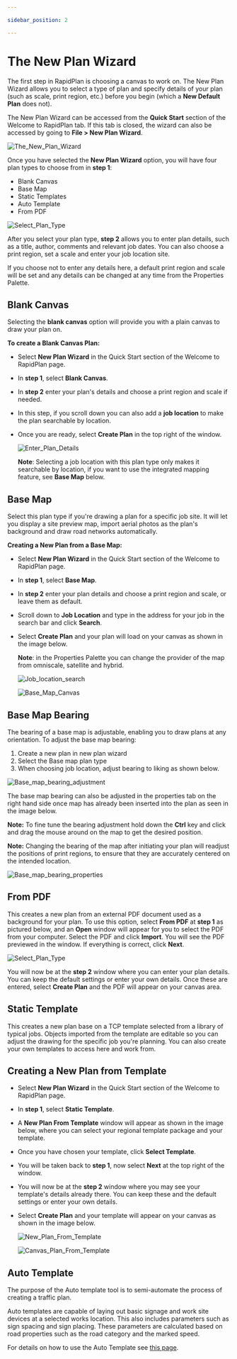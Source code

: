 ```yaml
---

sidebar_position: 2

---
```

# The New Plan Wizard

The first step in RapidPlan is choosing a canvas to work on. The New Plan Wizard allows you to select a type of plan and specify details of your plan (such as scale, print region, etc.) before you begin (which a **New Default Plan** does not).

The New Plan Wizard can be accessed from the **Quick Start** section of the Welcome to RapidPlan tab. If this tab is closed, the wizard can also be accessed by going to **File > New Plan Wizard**.

![The_New_Plan_Wizard](./assets/The_New_Plan_Wizard.png)

Once you have selected the **New Plan Wizard** option, you will have four plan types to choose from in **step 1**:

- Blank Canvas
- Base Map
- Static Templates
- Auto Template
- From PDF

![Select_Plan_Type](./assets/Select_Plan_Type.png)

After you select your plan type, **step 2** allows you to enter plan details, such as a title, author, comments and relevant job dates. You can also choose a print region, set a scale and enter your job location site.

If you choose not to enter any details here, a default print region and scale will be set and any details can be changed at any time from the Properties Palette.

## Blank Canvas

Selecting the **blank canvas** option will provide you with a plain canvas to draw your plan on.

**To create a Blank Canvas Plan:**

- Select **New Plan Wizard** in the Quick Start section of the Welcome to RapidPlan page.
- In **step 1**, select **Blank Canvas**.
- In **step 2** enter your plan's details and choose a print region and scale if needed.
- In this step, if you scroll down you can also add a **job location** to make the plan searchable by location.
- Once you are ready, select **Create Plan** in the top right of the window.

    ![Enter_Plan_Details](./assets/Enter_Plan_Details.png)

    **Note**: Selecting a job location with this plan type only makes it searchable by location, if you want to use the integrated mapping feature, see **Base Map** below.

## Base Map

Select this plan type if you're drawing a plan for a specific job site. It will let you display a site preview map, import aerial photos as the plan's background and draw road networks automatically.

**Creating a New Plan from a Base Map:**

- Select **New Plan Wizard** in the Quick Start section of the Welcome to RapidPlan page.
- In **step 1**, select **Base Map**.
- In **step 2** enter your plan details and choose a print region and scale, or leave them as default.
- Scroll down to **Job Location** and type in the address for your job in the search bar and click **Search**.
- Select **Create Plan** and your plan will load on your canvas as shown in the image below.

    **Note**: in the Properties Palette you can change the provider of the map from omniscale, satellite and hybrid.

    ![Job_location_search](./assets/Job_location_search.png)

    ![Base_Map_Canvas](./assets/Base_Map_Canvas.jpg)

## Base Map Bearing

The bearing of a base map is adjustable, enabling you to draw plans at any orientation. To adjust the base map bearing:

1. Create a new plan in new plan wizard
2. Select the Base map plan type
3. When choosing job location, adjust bearing to liking as shown below.

![Base_map_bearing_adjustment](./assets/Base_map_bearing_adjustment.png)

The base map bearing can also be adjusted in the properties tab on the right hand side once map has already been inserted into the plan as seen in the image below.

**Note:** To fine tune the bearing adjustment hold down the **Ctrl** key and click and drag the mouse around on the map to get the desired position.

**Note:** Changing the bearing of the map after initiating your plan will readjust the positions of print regions, to ensure that they are accurately centered on the intended location.

![Base_map_bearing_properties](./assets/Base_map_bearing_properties.png)

## From PDF

This creates a new plan from an external PDF document used as a background for your plan. To use this option, select **From PDF** at **step 1** as pictured below, and an **Open** window will appear for you to select the PDF from your computer. Select the PDF and click **Import**. You will see the PDF previewed in the window. If everything is correct, click **Next**.

![Select_Plan_Type](./assets/Select_Plan_Type.png)

You will now be at the **step 2** window where you can enter your plan details. You can keep the default settings or enter your own details. Once these are entered, select **Create Plan** and the PDF will appear on your canvas area.

## Static Template

This creates a new plan base on a TCP template selected from a library of typical jobs. Objects imported from the template are editable so you can adjust the drawing for the specific job you're planning. You can also create your own templates to access here and work from.

## Creating a New Plan from Template

- Select **New Plan Wizard** in the Quick Start section of the Welcome to RapidPlan page.
- In **step 1**, select **Static Template**.
- A **New Plan From Template** window will appear as shown in the image below, where you can select your regional template package and your template.
- Once you have chosen your template, click **Select Template**.
- You will be taken back to **step 1**, now select **Next** at the top right of the window.
- You will now be at the **step 2** window where you may see your template's details already there. You can keep these and the default settings or enter your own details.
- Select **Create Plan** and your template will appear on your canvas  as shown in the image below.

    ![New_Plan_From_Template](./assets/New_Plan_From_Template.png)

    ![Canvas_Plan_From_Template](./assets/Canvas_Plan_From_Template.png)

## Auto Template

The purpose of the Auto template tool is to semi-automate the process of creating a traffic plan.

Auto templates are capable of laying out basic signage and work site devices at a selected works location.
This also includes parameters such as sign spacing and sign placing. These parameters are calculated based on road properties such as the road category and the marked speed.

For details on how to use the Auto Template see [this page](./auto-template.md).
